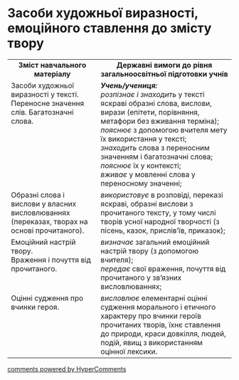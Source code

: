 <div id="hypercomments_widget" class="js-hypercomments-widget invisible"></div>

# Засоби художньої виразності, емоційного ставлення до змісту твору 

<table>
  <tr>
    <td width="40%" align="center"><b>Зміст навчального матеріалу<b></td>
    <td width="60%" align="center"><b>Державні вимоги до рівня загальноосвітньої підготовки учнів</b></td>
  </tr>
  <tr>
    <td width="40%" style="vertical-align:top !important;">
Засоби художньої виразності  у тексті.<br>
Переносне значення слів. Багатозначні слова.
</td>
    <td width="60%" style="vertical-align:top !important;">
<i><b>Учень/учениця:</b></i><br>
<i>розпізнає і знаходить</i> у тексті яскраві образні слова, вислови, вирази (епітети, порівняння, метафори без вживання терміна);<br>
<i>пояснює</i> з допомогою вчителя мету їх використання у тексті;<br>
<i>знаходить</i> слова з переносним значенням і багатозначні слова;<br>
<i>пояснює</i> їх у контексті;<br>
<i>вживає</i> у мовленні слова у переносному значенні;
</td>
  </tr>
  <tr>
    <td width="40%" style="vertical-align:top !important;">
Образні слова і вислови у власних висловлюваннях (переказах, творах на основі прочитаного).
</td>
    <td width="60%" style="vertical-align:top !important;">
<i>використовує</i> в розповіді, переказі яскраві, образні вислови з прочитаного тексту, у тому числі творів усної народної творчості (з пісень, казок, прислів’їв, приказок);
  </tr>
  <tr>
    <td width="40%" style="vertical-align:top !important;">
Емоційний настрій твору. <br>
Враження і почуття від прочитаного.
</td>
    <td width="60%" style="vertical-align:top !important;">
<i>визначає</i> загальний емоційний настрій твору (з допомогою вчителя); <br>
<i>передає</i> свої враження, почуття від прочитаного у зв’язних висловлюваннях;
</td>
  </tr>
  <tr>
    <td width="40%" style="vertical-align:top !important;">
Оцінні судження про вчинки героя.
</td>
    <td width="60%" style="vertical-align:top !important;">
<i>висловлює</i> елементарні оцінні судження морального і етичного характеру про вчинки героїв прочитаних творів, їхнє ставлення до природи, краси довкілля, людей, подій, явищ з використанням оцінної лексики.
</td>
  </tr>
</table>

<div class="js-hypercomments-container">
<a href="http://hypercomments.com" class="hc-link" title="comments widget">comments powered by HyperComments</a>
</div>